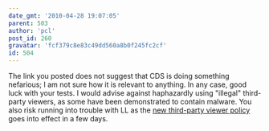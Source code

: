 ```yaml
---
date_gmt: '2010-04-28 19:07:05'
parent: 503
author: 'pcl'
post_id: 260
gravatar: 'fcf379c8e83c49dd560a8b0f245fc2cf'
id: 504
---
```


The link you posted does not suggest that CDS is doing something nefarious; I am not sure how it is relevant to anything. In any case, good luck with your tests. I would advise against haphazardly using "illegal" third-party viewers, as some have been demonstrated to contain malware. You also risk running into trouble with LL as the <a href="http://secondlife.com/corporate/tpv.php" rel="nofollow">new third-party viewer policy</a> goes into effect in a few days.